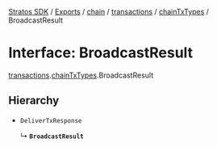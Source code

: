 [Stratos SDK](../README.md) / [Exports](../modules.md) / [chain](../modules/chain.md) / [transactions](../modules/chain.transactions.md) / [chainTxTypes](../modules/chain.transactions.chainTxTypes.md) / BroadcastResult

# Interface: BroadcastResult

[transactions](../modules/chain.transactions.md).[chainTxTypes](../modules/chain.transactions.chainTxTypes.md).BroadcastResult

## Hierarchy

- `DeliverTxResponse`

  ↳ **`BroadcastResult`**
